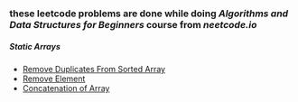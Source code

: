 ### these leetcode problems are done while doing _Algorithms and Data Structures for Beginners_ course from _neetcode.io_
##### Static Arrays
- [Remove Duplicates From Sorted Array](https://leetcode.com/problems/remove-duplicates-from-sorted-array/)
- [Remove Element](https://leetcode.com/problems/remove-element/)
- [Concatenation of Array](https://leetcode.com/problems/concatenation-of-array/)